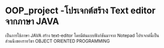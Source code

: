 # OOP_project -โปรเจกต์สร้าง Text editor จากภาษา JAVA
เป็นการใช้ภาษา JAVA สร้าง text-editor โดยมีต้นแบบฟังก์ชันมาจาก Notepad
โปรเจกต์นี้เป็นส่วนนึงของรายวิขา OBJECT ORIENTED PROGRAMMING
